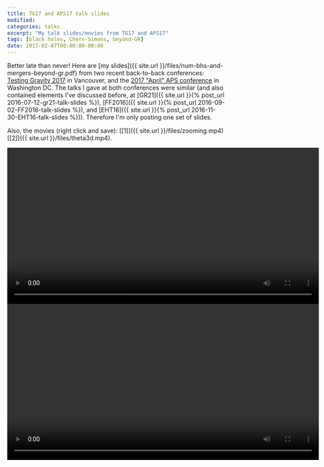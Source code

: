 ```yaml
---
title: TG17 and APS17 talk slides
modified:
categories: talks
excerpt: "My talk slides/movies from TG17 and APS17"
tags: [black holes, Chern-Simons, beyond-GR]
date: 2017-02-07T00:00:00-00:00
---
```


Better late than never!
Here are
[my slides]({{ site.url }}/files/num-bhs-and-mergers-beyond-gr.pdf)
from two recent back-to-back conferences:
[Testing Gravity 2017](https://www.sfu.ca/physics/cosmology/TestingGravity2017/)
in Vancouver, and the
[2017 "April" APS conference](http://meetings.aps.org/Meeting/APR17/Content/3244)
in Washington DC.
The talks I gave at both conferences were similar (and also contained
elements I've discussed before, at
[GR21]({{ site.url }}{% post_url 2016-07-12-gr21-talk-slides %}),
[FF2016]({{ site.url }}{% post_url 2016-09-02-FF2016-talk-slides %}),
and
[EHT16]({{ site.url }}{% post_url 2016-11-30-EHT16-talk-slides %})).
Therefore I'm only posting one set of slides.

Also, the movies (right click and save):
[[1]]({{ site.url }}/files/zooming.mp4)
[[2]]({{ site.url }}/files/theta3d.mp4).

<video controls style="height:360px;" >
  <source src="{{ site.url }}/files/zooming.webm" type="video/webm">
  <source src="{{ site.url }}/files/zooming.mp4" type="video/mp4">
  Your browser does not support the <code>video</code> element.
</video>

<video controls style="height:360px;" >
  <source src="{{ site.url }}/files/theta3d.webm" type="video/webm">
  <source src="{{ site.url }}/files/theta3d.mp4" type="video/mp4">
  Your browser does not support the <code>video</code> element.
</video>
